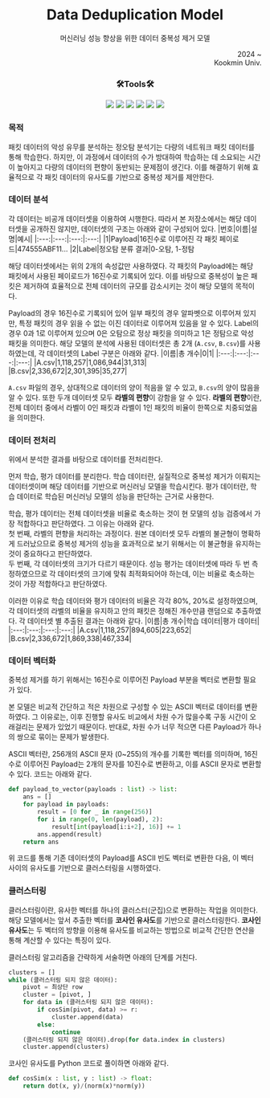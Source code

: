 <div name=header align=center>
<h1>Data Deduplication Model</h1>
<p>
머신러닝 성능 향상을 위한 데이터 중복성 제거 모델
</p>
</div>

<div name=author align=right>
2024 ~ <br>
Kookmin Univ.
</div>

<div align=center> <h3><b>🛠️Tools🛠️</b></h3> </div>
<div align=center>
<img src="https://img.shields.io/badge/python-3776AB?style=flat&logo=python&logoColor=white">
<img src="https://img.shields.io/badge/Anaconda-44A833?style=flat&logo=anaconda&logoColor=white">
<img src="https://img.shields.io/badge/scikitlearn-F7931E?style=flat&logo=scikitlearn&logoColor=white">
<img src="https://img.shields.io/badge/pytorch-EE4C2C?style=flat&logo=pytorch&logoColor=white">
<img src="https://img.shields.io/badge/pandas-150458?style=flat&logo=pandas&logoColor=white">
<img src="https://img.shields.io/badge/numpy-013243?style=flat&logo=numpy&logoColor=white">
</div>

### 목적
패킷 데이터의 악성 유무를 분석하는 정오탐 분석기는 다량의 네트워크 패킷 데이터를 통해 학습한다. 하지만, 이 과정에서 데이터의 수가 방대하여 학습하는 데 소요되는 시간이 높아지고 다량의 데이터의 편향이 동반되는 문제점이 생긴다. 이를 해결하기 위해 효율적으로 각 패킷 데이터의 유사도를 기반으로 중복성 제거를 제안한다.

### 데이터 분석
각 데이터는 비공개 데이터셋을 이용하여 시행한다. 따라서 본 저장소에서는 해당 데이터셋을 공개하진 않지만, 데이터셋의 구조는 아래와 같이 구성되어 있다.
|번호|이름|설명|예시|
|:---:|:---:|:---:|:---:|
|1|Payload|16진수로 이루어진 각 패킷 페이로드|474555ABF11...
|2|Label|정오탐 분류 결과|0-오탐, 1-정탐

해당 데이터셋에서는 위의 2개의 속성값만 사용하였다. 각 패킷의 Payload에는 해당 패킷에서 사용된 페이로드가 16진수로 기록되어 있다. 이를 바탕으로 중복성이 높은 패킷은 제거하여 효율적으로 전체 데이터의 규모를 감소시키는 것이 해당 모델의 목적이다.

Payload의 경우 16진수로 기록되어 있어 일부 패킷의 경우 알파벳으로 이루어져 있지만, 특정 패킷의 경우 읽을 수 없는 이진 데이터로 이루어져 있음을 알 수 있다.
Label의 경우 0과 1로 이루어져 있으며 0은 오탐으로 정상 패킷을 의미하고 1은 정탐으로 악성 패킷을 의미한다. 해당 모델의 분석에 사용된 데이터셋은 총 2개 (`A.csv`, `B.csv`)를 사용하였는데, 각 데이터셋의 Label 구분은 아래와 같다.
|이름|총 개수|0|1|
|:---:|:---:|:---:|:---:|
|A.csv|1,118,257|1,086,944|31,313|
|B.csv|2,336,672|2,301,395|35,277|

`A.csv` 파일의 경우, 상대적으로 데이터의 양이 적음을 알 수 있고, `B.csv`의 양이 많음을 알 수 있다. 또한 두개 데이터셋 모두 **라벨의 편향**이 강함을 알 수 있다. **라벨의 편향**이란, 전체 데이터 중에서 라벨이 0인 패킷과 라벨이 1인 패킷의 비율이 한쪽으로 치중되었음을 의미한다.

### 데이터 전처리
위에서 분석한 결과를 바탕으로 데이터를 전처리한다.<br>

먼저 학습, 평가 데이터를 분리한다. 학습 데이터란, 실질적으로 중복성 제거가 이뤄지는 데이터셋이며 해당 데이터를 기반으로 머신러닝 모델을 학습시킨다. 평가 데이터란, 학습 데이터로 학습된 머신러닝 모델의 성능을 판단하는 근거로 사용한다.<br>

학습, 평가 데이터는 전체 데이터셋을 비율로 축소하는 것이 현 모델의 성능 검증에서 가장 적합하다고 판단하였다. 그 이유는 아래와 같다.<br>
첫 번째, 라벨의 편향을 처리하는 과정이다. 원본 데이터셋 모두 라벨의 불균형이 명확하게 드러났으므로 중복성 제거의 성능을 효과적으로 보기 위해서는 이 불균형을 유지하는 것이 중요하다고 판단하였다.<br>
두 번째, 각 데이터셋의 크기가 다르기 때문이다. 성능 평가는 데이터셋에 따라 두 번 측정하였으므로 각 데이터셋의 크기에 맞춰 최적화되어야 하는데, 이는 비율로 축소하는 것이 가장 적합하다고 판단하였다.<br>

이러한 이유로 학습 데이터와 평가 데이터의 비율은 각각 80%, 20%로 설정하였으며, 각 데이터셋의 라벨의 비율을 유지하고 안의 패킷은 정해진 개수만큼 랜덤으로 추출하였다. 각 데이터셋 별 추출된 결과는 아래와 같다.
|이름|총 개수|학습 데이터|평가 데이터|
|:---:|:---:|:---:|:---:|
|A.csv|1,118,257|894,605|223,652|
|B.csv|2,336,672|1,869,338|467,334|

### 데이터 벡터화
중복성 제거를 하기 위해서는 16진수로 이루어진 Payload 부분을 벡터로 변환할 필요가 있다.

본 모델은 비교적 간단하고 적은 차원으로 구성할 수 있는 ASCII 벡터로 데이터를 변환하였다. 그 이유로는, 이후 진행할 유사도 비교에서 차원 수가 많을수록 구동 시간이 오래걸리는 문제가 있었기 때문이다. 반대로, 차원 수가 너무 적으면 다른 Payload가 하나의 쌍으로 묶이는 문제가 발생한다.

ASCII 벡터란, 256개의 ASCII 문자 (0~255)의 개수를 기록한 벡터를 의미하며, 16진수로 이루어진 Payload는 2개의 문자를 10진수로 변환하고, 이를 ASCII 문자로 변환할 수 있다. 코드는 아래와 같다.
```python
def payload_to_vector(payloads : list) -> list:
    ans = []
    for payload in payloads:
        result = [0 for _ in range(256)]
        for i in range(0, len(payload), 2):
            result[int(payload[i:i+2], 16)] += 1
        ans.append(result)
    return ans
```

위 코드를 통해 기존 데이터셋의 Payload를 ASCII 빈도 벡터로 변환한 다음, 이 벡터 사이의 유사도를 기반으로 클러스터링을 시행하였다.

### 클러스터링
클러스터링이란, 유사한 벡터를 하나의 클러스터(군집)으로 변환하는 작업을 의미한다. 해당 모델에서는 앞서 추출한 벡터를 **코사인 유사도**를 기반으로 클러스터링한다. **코사인 유사도**는 두 벡터의 방향을 이용해 유사도를 비교하는 방법으로 비교적 간단한 연산을 통해 계산할 수 있다는 특징이 있다.

클러스터링 알고리즘을 간략하게 서술하면 아래의 단계를 거친다.
```python
clusters = []
while (클러스터링 되지 않은 데이터):
    pivot = 최상단 row
    cluster = [pivot, ]
    for data in (클러스터링 되지 않은 데이터):
        if cosSim(pivot, data) >= r:
            cluster.append(data)
        else:
            continue
    (클러스터링 되지 않은 데이터).drop(for data.index in clusters)
    cluster.append(clusters)
```
코사인 유사도를 Python 코드로 풀이하면 아래와 같다.
```python
def cosSim(x : list, y : list) -> float:
    return dot(x, y)/(norm(x)*norm(y))
```
